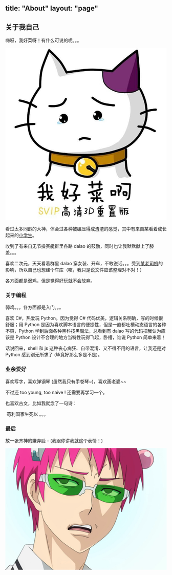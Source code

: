 title: "About"
layout: "page"
---



##  关于我自己

嗨呀，我好菜呀！有什么可说的呢。。。

![此处应该有 我好菜啊.jpg](/images/我好菜啊.jpg)



看过太多同龄的大神，体会过各种被碾压得成渣渣的感觉，其中有来自某看着成长起来的[小学生](https://github.com/qiaozhanrong)。

收到了有来自无节操赛艇群里各路 dalao 的鼓励，同时也让我默默献上了膝盖。。。

喜欢二次元，天天看着群里 dalao 穿女装、开车，不敢说话。。。受到[某老司机](http://www.saber.我爱你/tag/hentai)的影响，所以自己也想建个车库（咳，我只是说文件应该整理对不对！）

各方面都是弱鸡，但是觉得好玩就不会放弃。



###  关于编程

弱鸡。。。各方面都是入门。。。

喜欢 C#，热爱玩 Python。因为觉得 C# 代码优美，逻辑关系明确，写的时候很舒服；用 Python 是因为喜欢脚本语言的便捷性，但是一直都吐槽动态语言的各种不爽，Python 学到后面各种黑科技黑魔法，总看到有 dalao 写的代码把我认为应该是 Python 设计不合理的地方当特性玩得飞起，卧槽，谁说 Python 简单来着！

话说回来，shell 和 js 这种丧心病狂、自带混淆、又不得不用的语言，让我还是对 Python 感到别无所求了 (毕竟好那么多是不是)。



### 业余爱好

喜欢写字，喜欢弹钢琴 (虽然我只有手卷琴~)，喜欢画老婆~~

不过还 too young, too naive ! 还需要再学习一个。

也喜欢古文，比如我就念了一句诗：

​      苟利国家生死以 。。。



### 最后

放一张齐神的嫌弃脸 - (我跟你讲我就这个表情！) 

![此处是来自齐神的嫌弃](/images/来自齐神的嫌弃.png)